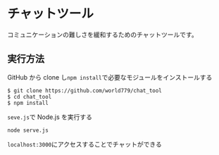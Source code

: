 # チャットツール

コミュニケーションの難しさを緩和するためのチャットツールです。

## 実行方法

GitHub から clone し`npm install`で必要なモジュールをインストールする

```
$ git clone https://github.com/world779/chat_tool
$ cd chat_tool
$ npm install
```

`seve.js`で Node.js を実行する

```
node serve.js
```

`localhost:3000`にアクセスすることでチャットができる
